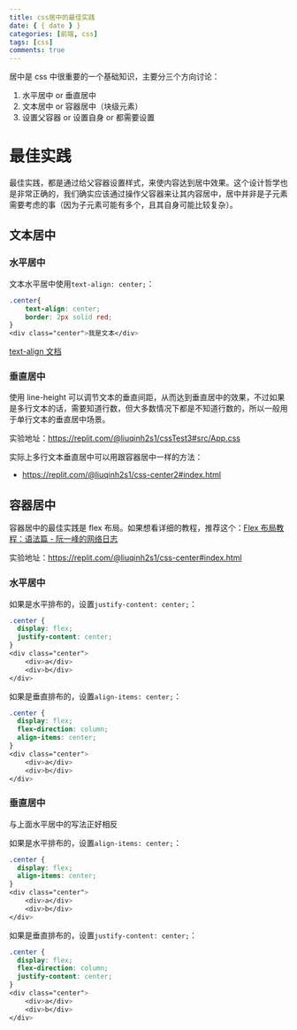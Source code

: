 ```yaml
---
title: css居中的最佳实践
date: { { date } }
categories: [前端, css]
tags: [css]
comments: true
---
```


居中是 css 中很重要的一个基础知识，主要分三个方向讨论：

1. 水平居中 or 垂直居中
2. 文本居中 or 容器居中（块级元素）
3. 设置父容器 or 设置自身 or 都需要设置

<!-- more -->

# 最佳实践

最佳实践，都是通过给父容器设置样式，来使内容达到居中效果。这个设计哲学也是非常正确的，我们确实应该通过操作父容器来让其内容居中，居中并非是子元素需要考虑的事（因为子元素可能有多个，且其自身可能比较复杂）。

## 文本居中

### 水平居中

文本水平居中使用`text-align: center;`：

```css
.center{
    text-align: center;
    border: 2px solid red;
}
<div class="center">我是文本</div>
```

[text-align 文档](https://developer.mozilla.org/en-US/docs/Web/CSS/text-align)

### 垂直居中

使用 line-height 可以调节文本的垂直间距，从而达到垂直居中的效果，不过如果是多行文本的话，需要知道行数，但大多数情况下都是不知道行数的，所以一般用于单行文本的垂直居中场景。

实验地址：https://replit.com/@liuqinh2s1/cssTest3#src/App.css

实际上多行文本垂直居中可以用跟容器居中一样的方法：

- https://replit.com/@liuqinh2s1/css-center2#index.html

## 容器居中

容器居中的最佳实践是 flex 布局。如果想看详细的教程，推荐这个：[Flex 布局教程：语法篇 - 阮一峰的网络日志](https://www.ruanyifeng.com/blog/2015/07/flex-grammar.html)

实验地址：https://replit.com/@liuqinh2s1/css-center#index.html

### 水平居中

如果是水平排布的，设置`justify-content: center;`：

```css
.center {
  display: flex;
  justify-content: center;
}
<div class="center">
    <div>a</div>
    <div>b</div>
</div>
```

如果是垂直排布的，设置`align-items: center;`：

```css
.center {
  display: flex;
  flex-direction: column;
  align-items: center;
}
<div class="center">
    <div>a</div>
    <div>b</div>
</div>
```

### 垂直居中

与上面水平居中的写法正好相反

如果是水平排布的，设置`align-items: center;`：

```css
.center {
  display: flex;
  align-items: center;
}
<div class="center">
    <div>a</div>
    <div>b</div>
</div>
```

如果是垂直排布的，设置`justify-content: center;`：

```css
.center {
  display: flex;
  flex-direction: column;
  justify-content: center;
}
<div class="center">
    <div>a</div>
    <div>b</div>
</div>
```
